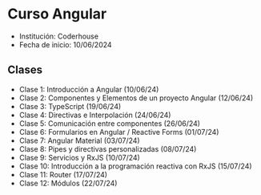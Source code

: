 # Curso Angular

- Institución: Coderhouse
- Fecha de inicio: 10/06/2024

## Clases

- Clase 1: Introducción a Angular (10/06/24)
- Clase 2: Componentes y Elementos de un proyecto Angular (12/06/24)
- Clase 3: TypeScript (19/06/24)
- Clase 4: Directivas e Interpolación (24/06/24)
- Clase 5: Comunicación entre componentes (26/06/24)
- Clase 6: Formularios en Angular / Reactive Forms (01/07/24)
- Clase 7: Angular Material (03/07/24)
- Clase 8: Pipes y directivas personalizadas (08/07/24)
- Clase 9: Servicios y RxJS (10/07/24)
- Clase 10: Introducción a la programación reactiva con RxJS (15/07/24)
- Clase 11: Router (17/07/24)
- Clase 12: Módulos (22/07/24)
